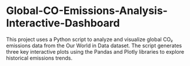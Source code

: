 # Global-CO-Emissions-Analysis-Interactive-Dashboard
This project uses a Python script to analyze and visualize global CO₂ emissions data from the Our World in Data dataset. The script generates three key interactive plots using the Pandas and Plotly libraries to explore historical emissions trends.
